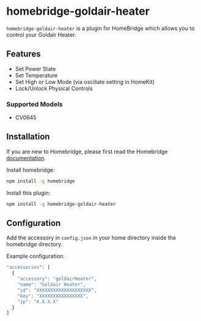# homebridge-goldair-heater

`homebridge-goldair-heater` is a plugin for HomeBridge which allows you to control your Goldair Heater.

## Features

- Set Power State
- Set Temperature
- Set High or Low Mode (via oscillate setting in HomeKit)
- Lock/Unlock Physical Controls

### Supported Models

- CV0645

## Installation

If you are new to Homebridge, please first read the Homebridge [documentation](https://www.npmjs.com/package/homebridge).

Install homebridge:

```sh
npm install -g homebridge
```

Install this plugin:

```sh
npm install -g homebridge-goldair-heater
```

## Configuration

Add the accessory in `config.json` in your home directory inside the homebridge directory.

Example configuration:

```js
"accessories": [
  {
    "accessory": "goldairHeater",
    "name": "Goldair Heater",
    "id": "XXXXXXXXXXXXXXXXXXXX",
    "key": "XXXXXXXXXXXXXXXX",
    "ip": "X.X.X.X"
  }
]
```
